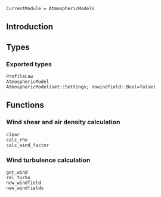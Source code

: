 ```@meta
CurrentModule = AtmosphericModels
```

## Introduction

## Types

### Exported types
```@docs
ProfileLaw
AtmosphericModel
AtmosphericModel(set::Settings; nowindfield::Bool=false)
```

## Functions

### Wind shear and air density calculation
```@docs
clear
calc_rho
calc_wind_factor
```
### Wind turbulence calculation
```@docs
get_wind
rel_turbo
new_windfield
new_windfields
```